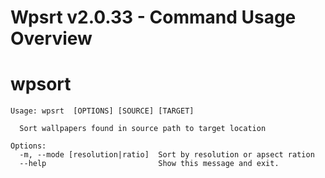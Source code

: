 # Wpsrt v2.0.33 - Command Usage Overview

# wpsort
```
Usage: wpsrt  [OPTIONS] [SOURCE] [TARGET]

  Sort wallpapers found in source path to target location

Options:
  -m, --mode [resolution|ratio]  Sort by resolution or apsect ration
  --help                         Show this message and exit.
```

